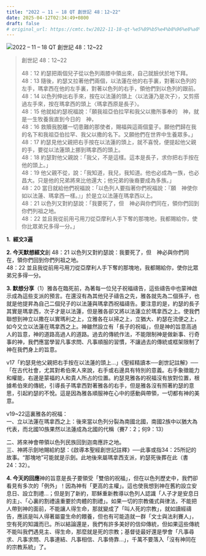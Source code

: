 ```yaml
---
title: "2022 – 11 – 18 QT 創世記 48：12~22"
date: 2025-04-12T02:34:49+0800
draft: false
# original_url: https://cmtc.tw/2022-11-18-qt-%e5%89%b5%e4%b8%96%e8%a8%98-48%ef%bc%9a1222
---
```


![2022 – 11 – 18 QT 創世記 48：12~22](/images/qt.jpg  "2022 – 11 – 18 QT 創世記 48：12~22")

> 創世記 48：12~22
>
> 48：12 約瑟把兩個兒子從以色列兩膝中領出來，自己就臉伏於地下拜。  
> 48：13 隨後，約瑟又拉著他們兩個，以法蓮在他的右手裏，對著以色列的左手，瑪拿西在他的左手裏，對著以色列的右手，領他們到以色列的跟前。  
> 48：14 以色列伸出右手來，按在以法蓮的頭上〈以法蓮乃是次子〉，又剪搭過左手來，按在瑪拿西的頭上〈瑪拿西原是長子〉。  
> 48：15 他就給約瑟祝福說：「願我祖亞伯拉罕和我父以撒所事奉的　神，就是一生牧養我直到今日的　神，  
> 48：16 救贖我脫離一切患難的那使者，賜福與這兩個童子。願他們歸在我的名下和我祖亞伯拉罕、我父以撒的名下。又願他們在世界中生養眾多。」  
> 48：17 約瑟見他父親把右手按在以法蓮的頭上，就不喜悅，便提起他父親的手，要從以法蓮頭上挪到瑪拿西的頭上。  
> 48：18 約瑟對他父親說：「我父，不是這樣。這本是長子，求你把右手按在他的頭上。」  
> 48：19 他父親不從，說：「我知道，我兒，我知道。他也必成為一族，也必昌大。只是他的兄弟將來比他還大；他兄弟的後裔要成為多族。」  
> 48：20 當日就給他們祝福說：「以色列人要指著你們祝福說：『願　神使你如以法蓮、瑪拿西一樣。』」於是立以法蓮在瑪拿西以上。  
> 48：21 以色列又對約瑟說：「我要死了，但　神必與你們同在，領你們回到你們列祖之地。  
> 48：22 並且我從前用弓用刀從亞摩利人手下奪的那塊地，我都賜給你，使你比眾弟兄多得一分。」

**1.  經文3遍**

**2. 今天默想經文**創 48：21 以色列又對約瑟說：我要死了，但　神必與你們同在，領你們回到你們列祖之地。  
48：22 並且我從前用弓用刀從亞摩利人手下奪的那塊地，我都賜給你，使你比眾弟兄多得一分。

**3. 默想分享**（1）雅各在臨死前，為著每一位兒子祝福禱告，這些禱告中也蒙神啟示成為這些支派的預言。在還沒有為其他兒子禱告之先，雅各就先為二個孫子，也就是他提昇為自己二個兒子的以法蓮與瑪拿西祝福禱告。要注意的是，約瑟的長子其實是瑪拿西，次子才是以法蓮，但是雅各卻又將以法蓮立於瑪拿西之上。使我們聯想到神立以撒在以實瑪利之上，立雅各在以掃之上，立猶大、約瑟在流便之上，如今又立以法蓮在瑪拿西之上。神雖然設立有「長子的祝福」，但是神的旨意高過人的旨意，神的道路高過人的道路。過去的傳統作法，不能限制神是做新事、行奇事的神，我們應當學習凡事求問、凡事順服的習慣，不讓過去的傳統或框架限制了神在我們身上的旨意。

v17「約瑟見他父親把右手按在以法蓮的頭上…」《聖經精讀本──創世記註解》──「在古代社會，尤其對希伯來人來說，右手或右邊具有特別的意義。右手象徵能力和權能，右邊是蒙福的人和貴人所占的位置。約瑟見雅各的祝福沒有放對位置，根據希伯來的傳統，引導長子瑪拿西對著雅各的右手，但是雅各沒有照著約瑟的意思，引起約瑟的不悅。這是因為雅各順服神在心中的感動與帶領，一切都有神的美意。

v19~22這裏雅各的祝福：  
一、立以法蓮在瑪拿西之上：後來當以色列分裂為南國北國，南國2族中以猶大為代表，而北國10族果然以法蓮成為北國的代稱（賽7：2；何9：13）

二、將來神會帶領以色列民族回到迦南應許之地。  
三、神將示劍地賜給約瑟：《啟導本聖經創世記註釋》──此事或指34：25所記的故事。“那塊地”可能就是示劍。此地後來屬瑪拿西支派，約瑟死後葬在此（書24：32）。

**4. 今天的回應**神的旨意是長子要領受「雙倍的祝福」，但在以色列歷史中，我們卻看見有多次的「例外」！因為神有「更高的主權」。這也使我想到神在舊約設立安息日、設立割禮…；但是到了新約，耶穌重新教導以色列人認識「人子才是安息日的主」、「心裏的割禮遠重要於肉體的割禮」。如果一切的宗教儀式與律法，不能把人帶到神的面前，不能讓人得生命，那就變成了「叫人死的宗教」，就如讀經禱告，應該是叫人得著屬靈生命的餵養，但也有可能造就一群「文士與法利賽人」，空有死的知識而已。所以結論還是，我們有許多美好的信仰傳統，但如果這些傳統不能叫我們遇見主、得生命，那麼就是死的宗教；基督徒最好還是學會「凡事尋求、凡事求問、凡事連結、凡事相信、凡事倚靠…」，千萬不要落入「沒有神同在的宗教系統」了。